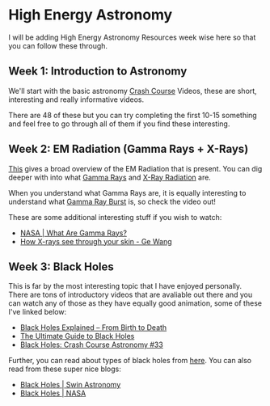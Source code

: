 # High Energy Astronomy
I will be adding High Energy Astronomy Resources week wise here so that you can follow these through.

## Week 1: Introduction to Astronomy 
We'll start with the basic astronomy [Crash Course](https://www.youtube.com/watch?v=0rHUDWjR5gg&list=PL8dPuuaLjXtPAJr1ysd5yGIyiSFuh0mIL) Videos, these are short, interesting and really informative videos. 

There are 48 of these but you can try completing the first 10-15 something and feel free to go through all of them if you find these interesting. 

## Week 2: EM Radiation (Gamma Rays + X-Rays)
[This](https://www.livescience.com/38169-electromagnetism.html) gives a broad overview of the EM Radiation that is present. You can dig deeper with into what [Gamma Rays](https://www.livescience.com/50215-gamma-rays.html) and [X-Ray Radiation](https://www.livescience.com/32344-what-are-x-rays.html) are.

When you understand what Gamma Rays are, it is equally interesting to understand what [Gamma Ray Burst](https://www.youtube.com/watch?v=RLykC1VN7NY) is, so check the video out!

These are some additional interesting stuff if you wish to watch:
- [NASA | What Are Gamma Rays?](https://youtu.be/PPlrtgilgK8)
- [How X-rays see through your skin - Ge Wang](https://youtu.be/gsV7SJDDCY4)

## Week 3: Black Holes
This is far by the most interesting topic that I have enjoyed personally. There are tons of introductory videos that are avaliable out there and you can watch any of those as they have equally good animation, some of these I've linked below:

- [Black Holes Explained – From Birth to Death](https://youtu.be/e-P5IFTqB98)
- [The Ultimate Guide to Black Holes](https://youtu.be/QqsLTNkzvaY)
- [Black Holes: Crash Course Astronomy #33](https://www.youtube.com/watch?v=qZWPBKULkdQ)

Further, you can read about types of black holes from [here](https://spaceandbeyondbox.com/the-different-types-of-black-holes-and-how-they-form/). You can also read from these super nice blogs:

- [Black Holes | Swin Astronomy](https://astronomy.swin.edu.au/cosmos/B/Black+Hole)
- [Black Holes | NASA](https://science.nasa.gov/astrophysics/focus-areas/black-holes)

